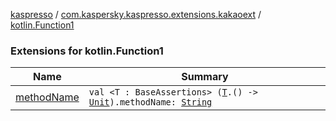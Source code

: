 [kaspresso](../../index.md) / [com.kaspersky.kaspresso.extensions.kakaoext](../index.md) / [kotlin.Function1](./index.md)

### Extensions for kotlin.Function1

| Name | Summary |
|---|---|
| [methodName](method-name.md) | `val <T : BaseAssertions> (`[`T`](method-name.md#T)`.() -> `[`Unit`](https://kotlinlang.org/api/latest/jvm/stdlib/kotlin/-unit/index.html)`).methodName: `[`String`](https://kotlinlang.org/api/latest/jvm/stdlib/kotlin/-string/index.html) |
